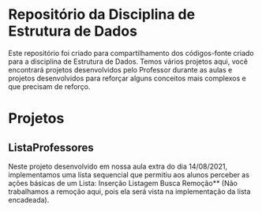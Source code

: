 # Repositório da Disciplina de Estrutura de Dados
Este repositório foi criado para compartilhamento dos códigos-fonte criado para a disciplina de Estrutura de Dados.
Temos vários projetos aqui, você encontrará projetos desenvolvidos pelo Professor durante as aulas e projetos desenvolvidos para reforçar alguns conceitos mais complexos e que precisam de reforço.

# Projetos

## ListaProfessores

Neste projeto desenvolvido em nossa aula extra do dia 14/08/2021, implementamos uma lista sequencial que permitiu aos alunos perceber as ações básicas de um Lista:
Inserção
Listagem
Busca
Remoção** (Não trabalhamos a remoção aqui, pois ela será vista na implementação da lista encadeada).
